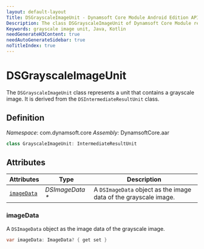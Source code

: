 ```yaml
---
layout: default-layout
Title: DSGrayscaleImageUnit - Dynamsoft Core Module Android Edition API Reference
Description: The class DSGrayscaleImageUnit of Dynamsoft Core Module represents a unit that contains a grayscale image. It is derived from the DSIntermediateResultUnit class.
Keywords: grayscale image unit, Java, Kotlin
needGenerateH3Content: true
needAutoGenerateSidebar: true
noTitleIndex: true
---
```


# DSGrayscaleImageUnit

The `DSGrayscaleImageUnit` class represents a unit that contains a grayscale image. It is derived from the `DSIntermediateResultUnit` class.

## Definition

*Namespace*: com.dynamsoft.core
*Assembly:* DynamsoftCore.aar

```java
class GrayscaleImageUnit: IntermediateResultUnit
```

## Attributes

| Attributes | Type | Description |
| ---------- | ---- | ----------- |
| [`imageData`](#imagedata) | *DSImageData \** | A `DSImageData` object as the image data of the grayscale image. |

### imageData

A `DSImageData` object as the image data of the grayscale image.

```java
var imageData: ImageData? { get set }
```

